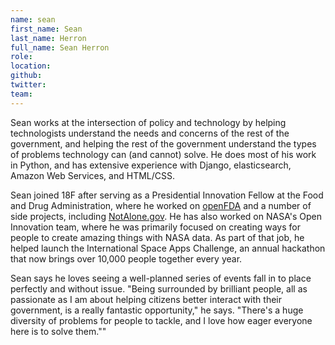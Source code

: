 ```yaml
---
name: sean
first_name: Sean
last_name: Herron
full_name: Sean Herron
role:
location:
github:
twitter:
team:
---
```


Sean works at the intersection of policy and technology by helping technologists understand the needs and concerns of the rest of the government, and helping the rest of the government understand the types of problems technology can (and cannot) solve. He does most of his work in Python, and has extensive experience with Django, elasticsearch, Amazon Web Services, and HTML/CSS.

Sean joined 18F after serving as a Presidential Innovation Fellow at the Food and Drug Administration, where he worked on [openFDA](https://open.fda.gov) and a number of side projects, including [NotAlone.gov](https://notalone.gov). He has also worked on NASA's Open Innovation team, where he was primarily focused on creating ways for people to create amazing things with NASA data. As part of that job, he helped launch the International Space Apps Challenge, an annual hackathon that now brings over 10,000 people together every year.

Sean says he loves seeing a well-planned series of events fall in to place perfectly and without issue. "Being surrounded by brilliant people, all as passionate as I am about helping citizens better interact with their government, is a really fantastic opportunity," he says. "There's a huge diversity of problems for people to tackle, and I love how eager everyone here is to solve them.""	

